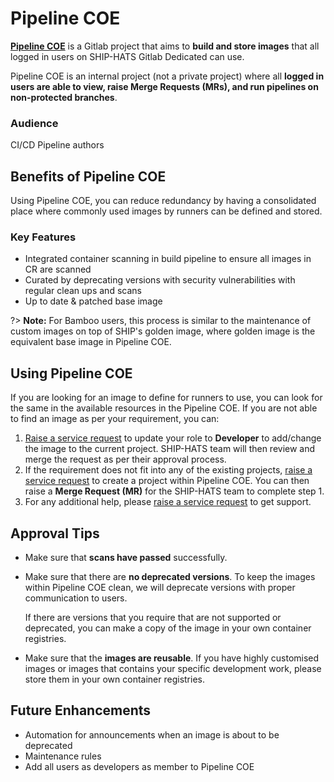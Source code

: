 # Pipeline COE

**[Pipeline COE](https://sgts.gitlab-dedicated.com/innersource/projects/sgts-pipelinecoe)** is a Gitlab project that aims to **build and store images** that all logged in users on SHIP-HATS Gitlab Dedicated can use.

Pipeline COE is an internal project (not a private project) where all **logged in users are able to view, raise Merge Requests (MRs), and run pipelines on non-protected branches**.

### Audience

CI/CD Pipeline authors 

## Benefits of Pipeline COE

Using Pipeline COE, you can reduce redundancy by having a consolidated place where commonly used images by runners can be defined and stored. 

### Key Features 


- Integrated container scanning in build pipeline to ensure all images in CR are scanned
- Curated by deprecating versions with security vulnerabilities with regular clean ups and scans
- Up to date & patched base image

?> **Note:** For Bamboo users, this process is similar to the maintenance of custom images on top of SHIP's golden image, where golden image is the equivalent base image in Pipeline COE.

## Using Pipeline COE

If you are looking for an image to define for runners to use, you can look for the same in the available resources in the Pipeline COE. If you are not able to find an image as per your requirement, you can:

1. [Raise a service request](https://jira.ship.gov.sg/servicedesk/customer/portal/11) to update your role to **Developer** to add/change the image to the current project. SHIP-HATS team will then review and merge the request as per their approval process. 
1. If the requirement does not fit into any of the existing projects, [raise a service request](https://jira.ship.gov.sg/servicedesk/customer/portal/11) to create a project within Pipeline COE. You can then raise a **Merge Request (MR)** for the SHIP-HATS team to complete step 1.
1. For any additional help, please [raise a service request](https://jira.ship.gov.sg/servicedesk/customer/portal/11) to get support. 


## Approval Tips

- Make sure that **scans have passed** successfully.
- Make sure that there are **no deprecated versions**. To keep the images within Pipeline COE clean, we will deprecate versions with proper communication to users.  
    
    If there are versions that you require that are not supported or deprecated, you can make a copy of the image in your own container registries.

- Make sure that the **images are reusable**. If you have highly customised images or images that contains your specific development work, please store them in your own container registries.

## Future Enhancements

- Automation for announcements when an image is about to be deprecated
- Maintenance rules
- Add all users as developers as member to Pipeline COE